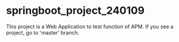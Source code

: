 # springboot_project_240109
This project is a Web Application to test function of APM.
If you see a project, go to 'master' branch.
